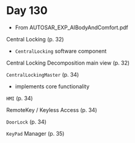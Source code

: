 # Day 130

* From AUTOSAR\_EXP\_AIBodyAndComfort.pdf

Central Locking (p. 32)
* `CentralLocking` software component

Central Locking Decomposition main view (p. 32)

`CentralLockingMaster` (p. 34)
* implements core functionality

`HMI` (p. 34)

RemoteKey / Keyless Access (p. 34)

`DoorLock` (p. 34)

`KeyPad` Manager (p. 35)
